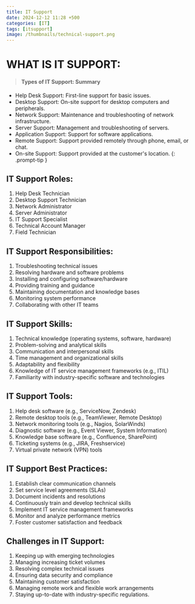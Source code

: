 ```yaml
---
title: IT Support
date: 2024-12-12 11:28 +500
categories: [IT]
tags: [itsupport]
image: /thumbnails/technical-support.png
---
```


# WHAT IS IT SUPPORT:

<!-- prettier-ignore -->
> #### Types of IT Support: Summary

- Help Desk Support: First-line support for basic issues.
- Desktop Support: On-site support for desktop computers and peripherals.
- Network Support: Maintenance and troubleshooting of network infrastructure.
- Server Support: Management and troubleshooting of servers.
- Application Support: Support for software applications.
- Remote Support: Support provided remotely through phone, email, or chat.
- On-site Support: Support provided at the customer's location.
  {: .prompt-tip }

## IT Support Roles:

1. Help Desk Technician
2. Desktop Support Technician
3. Network Administrator
4. Server Administrator
5. IT Support Specialist
6. Technical Account Manager
7. Field Technician

## IT Support Responsibilities:

1. Troubleshooting technical issues
2. Resolving hardware and software problems
3. Installing and configuring software/hardware
4. Providing training and guidance
5. Maintaining documentation and knowledge bases
6. Monitoring system performance
7. Collaborating with other IT teams

## IT Support Skills:

1. Technical knowledge (operating systems, software, hardware)
2. Problem-solving and analytical skills
3. Communication and interpersonal skills
4. Time management and organizational skills
5. Adaptability and flexibility
6. Knowledge of IT service management frameworks (e.g., ITIL)
7. Familiarity with industry-specific software and technologies

## IT Support Tools:

1. Help desk software (e.g., ServiceNow, Zendesk)
2. Remote desktop tools (e.g., TeamViewer, Remote Desktop)
3. Network monitoring tools (e.g., Nagios, SolarWinds)
4. Diagnostic software (e.g., Event Viewer, System Information)
5. Knowledge base software (e.g., Confluence, SharePoint)
6. Ticketing systems (e.g., JIRA, Freshservice)
7. Virtual private network (VPN) tools

## IT Support Best Practices:

1. Establish clear communication channels
2. Set service level agreements (SLAs)
3. Document incidents and resolutions
4. Continuously train and develop technical skills
5. Implement IT service management frameworks
6. Monitor and analyze performance metrics
7. Foster customer satisfaction and feedback

## Challenges in IT Support:

1. Keeping up with emerging technologies
2. Managing increasing ticket volumes
3. Resolving complex technical issues
4. Ensuring data security and compliance
5. Maintaining customer satisfaction
6. Managing remote work and flexible work arrangements
7. Staying up-to-date with industry-specific regulations.
